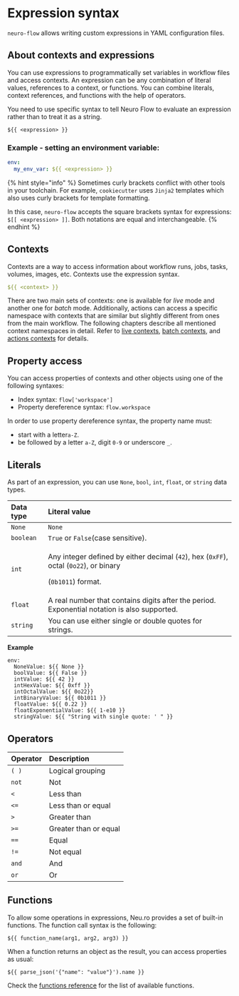 # Expression syntax

`neuro-flow` allows writing custom expressions in YAML configuration files.

## About contexts and expressions

You can use expressions to programmatically set variables in workflow files and access contexts. An expression can be any combination of literal values, references to a context, or functions. You can combine literals, context references, and functions with the help of operators.

You need to use specific syntax to tell Neuro Flow to evaluate an expression rather than to treat it as a string.

```text
${{ <expression> }}
```

### Example - setting an environment variable:

```yaml
env:
  my_env_var: ${{ <expression> }}
```

{% hint style="info" %}
Sometimes curly brackets conflict with other tools in your toolchain. For example, `cookiecutter` uses `Jinja2` templates which also uses curly brackets for template formatting.

In this case, `neuro-flow` accepts the square brackets syntax for expressions: `$[[ <expression> ]]`. Both notations are equal and interchangeable.
{% endhint %}

## Contexts

Contexts are a way to access information about workflow runs, jobs, tasks, volumes, images, etc. Contexts use the expression syntax.

```yaml
${{ <context> }}
```

There are two main sets of contexts: one is available for _live_ mode and another one for _batch_ mode. Additionally, actions can access a specific namespace with contexts that are similar but slightly different from ones from the main workflow. The following chapters describe all mentioned context namespaces in detail. Refer to [live contexts](live-contexts.md), [batch contexts](batch-contexts.md), and [actions contexts](live-actions-contexts.md) for details.

## Property access

You can access properties of contexts and other objects using one of the following syntaxes:

* Index syntax: `flow['workspace']`
* Property dereference syntax: `flow.workspace`

In order to use property dereference syntax, the property name must:

* start with a letter`a-Z`.
* be followed by a letter `a-Z`, digit `0-9` or underscore `_`.

## Literals

As part of an expression, you can use `None`, `bool`, `int`, `float`, or `string` data types. 

<table>
  <thead>
    <tr>
      <th style="text-align:left">Data type</th>
      <th style="text-align:left">Literal value</th>
    </tr>
  </thead>
  <tbody>
    <tr>
      <td style="text-align:left"><code>None</code>
      </td>
      <td style="text-align:left"><code>None</code>
      </td>
    </tr>
    <tr>
      <td style="text-align:left"><code>boolean</code>
      </td>
      <td style="text-align:left"><code>True</code> or <code>False</code>(case sensitive).</td>
    </tr>
    <tr>
      <td style="text-align:left"><code>int</code>
      </td>
      <td style="text-align:left">
        <p>Any integer defined by either decimal (<code>42</code>), hex (<code>0xFF</code>),
          octal (<code>0o22</code>), or binary</p>
        <p>(<code>0b1011</code>) format.</p>
      </td>
    </tr>
    <tr>
      <td style="text-align:left"><code>float</code>
      </td>
      <td style="text-align:left">A real number that contains digits after the period. Exponential notation
        is also supported.</td>
    </tr>
    <tr>
      <td style="text-align:left"><code>string</code>
      </td>
      <td style="text-align:left">You can use either single or double quotes for strings.</td>
    </tr>
  </tbody>
</table>

**Example**

```text
env:
  NoneValue: ${{ None }}
  boolValue: ${{ False }}
  intValue: ${{ 42 }}
  intHexValue: ${{ 0xff }}
  intOctalValue: ${{ 0o22}}
  intBinaryValue: ${{ 0b1011 }}
  floatValue: ${{ 0.22 }}
  floatExponentialValue: ${{ 1-e10 }}
  stringValue: ${{ "String with single quote: ' " }}
```

## Operators

| Operator | Description |
| :--- | :--- |
| `( )` | Logical grouping |
| `not` | Not |
| `<` | Less than |
| `<=` | Less than or equal |
| `>` | Greater than |
| `>=` | Greater than or equal |
| `==` | Equal |
| `!=` | Not equal |
| `and` | And |
| `or` | Or |

## Functions

To allow some operations in expressions, Neu.ro provides a set of built-in functions. The function call syntax is the following:

```text
${{ function_name(arg1, arg2, arg3) }}
```

When a function returns an object as the result, you can access properties as usual:

```text
${{ parse_json('{"name": "value"}').name }}
```

Check the [functions reference](expression-functions.md) for the list of available functions.

